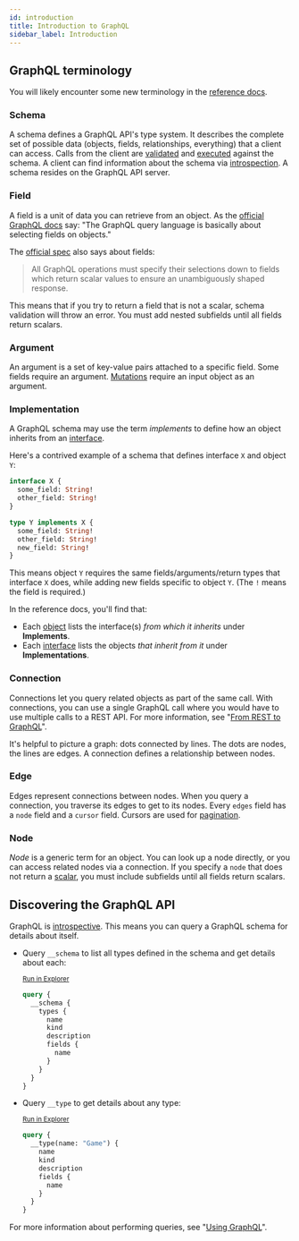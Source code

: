 ```yaml
---
id: introduction
title: Introduction to GraphQL
sidebar_label: Introduction
---
```


## GraphQL terminology
You will likely encounter some new terminology in the [reference docs](graphql/overview.md).

### Schema
A schema defines a GraphQL API's type system. It describes the complete set of possible data (objects, fields, relationships, everything) that a client can access. Calls from the client are [validated](https://graphql.org/learn/validation/) and [executed](https://graphql.org/learn/execution/) against the schema. A client can find information about the schema via [introspection](#discovering-the-graphql-api). A schema resides on the GraphQL API server.

### Field
A field is a unit of data you can retrieve from an object. As the [official GraphQL docs](https://graphql.org/learn/schema/) say: "The GraphQL query language is basically about selecting fields on objects."

The [official spec](https://facebook.github.io/graphql/draft/#sec-Language.Fields) also says about fields:

> All GraphQL operations must specify their selections down to fields which return scalar values to ensure an unambiguously shaped response.

This means that if you try to return a field that is not a scalar, schema validation will throw an error. You must add nested subfields until all fields return scalars.

### Argument
An argument is a set of key-value pairs attached to a specific field. Some fields require an argument. [Mutations](guides/graphql/using.md#about-mutations) require an input object as an argument.

### Implementation
A GraphQL schema may use the term *implements* to define how an object inherits from an [interface](graphql/schema/interfaces.md).

Here's a contrived example of a schema that defines interface `X` and object `Y`:

```graphql
interface X {
  some_field: String!
  other_field: String!
}

type Y implements X {
  some_field: String!
  other_field: String!
  new_field: String!
}
```

This means object `Y` requires the same fields/arguments/return types that interface `X` does, while adding new fields specific to object `Y`. (The `!` means the field is required.)

In the reference docs, you'll find that:
* Each [object](graphql/schema/objects.md) lists the interface(s) *from which it inherits* under **Implements**.
* Each [interface](graphql/schema/interfaces.md) lists the objects *that inherit from it* under **Implementations**.

### Connection
Connections let you query related objects as part of the same call. With connections, you can use a single GraphQL call where you would have to use multiple calls to a REST API. For more information, see "[From REST to GraphQL](guides/graphql/from-rest.md)".

It's helpful to picture a graph: dots connected by lines. The dots are nodes, the lines are edges. A connection defines a relationship between nodes.

### Edge
Edges represent connections between nodes. When you query a connection, you traverse its edges to get to its nodes. Every `edges` field has a `node` field and a `cursor` field. Cursors are used for [pagination](https://graphql.org/learn/pagination/).

### Node
*Node* is a generic term for an object. You can look up a node directly, or you can access related nodes via a connection. If you specify a `node` that does not return a [scalar](graphql/scalar.md), you must include subfields until all fields return scalars.

## Discovering the GraphQL API
GraphQL is [introspective](https://graphql.org/learn/introspection/). This means you can query a GraphQL schema for details about itself.

* Query `__schema` to list all types defined in the schema and get details about each:

  <sub>[Run in Explorer](../../../explorer.html?query=query%20%7B%0A%20%20__schema%20%7B%0A%20%20%20%20types%20%7B%0A%20%20%20%20%20%20name%0A%20%20%20%20%20%20kind%0A%20%20%20%20%20%20description%0A%20%20%20%20%20%20fields%20%7B%0A%20%20%20%20%20%20%20%20name%0A%20%20%20%20%20%20%7D%0A%20%20%20%20%7D%0A%20%20%7D%0A%7D)</sub>
  ```graphql
  query {
    __schema {
      types {
        name
        kind
        description
        fields {
          name
        }
      }
    }
  }
  ```

* Query `__type` to get details about any type:

  <sub>[Run in Explorer](../../../explorer.html?query=query%20%7B%0A%20%20__type(name%3A%20"Game")%20%7B%0A%20%20%20%20name%0A%20%20%20%20kind%0A%20%20%20%20description%0A%20%20%20%20fields%20%7B%0A%20%20%20%20%20%20name%0A%20%20%20%20%7D%0A%20%20%7D%0A%7D)</sub>
  ```graphql
  query {
    __type(name: "Game") {
      name
      kind
      description
      fields {
        name
      }
    }
  }
  ```

For more information about performing queries, see "[Using GraphQL](guides/graphql/using.md)".
